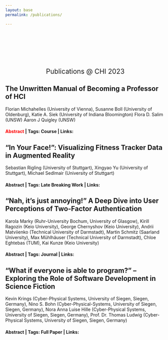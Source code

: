 ```yaml
---
layout: base
permalink: /publications/

---
```

<br>
<br>
<br>
<br>
<br>
<h2 style="font-weight: 400; text-align: center">Publications @ CHI 2023</h2>

## The Unwritten Manual of Becoming a Professor of HCI
Florian Michahelles (University of Vienna), Susanne Boll (University of Oldenburg), Katie A. Siek (University of Indiana Bloomington) Flora D. Salim (UNSW) Aaron J Quigley (UNSW)
#### <span style="color: red;">Abstract</span> | Tags: Course | Links: 

## “In Your Face!”: Visualizing Fitness Tracker Data in Augmented Reality
Sebastian Rigling (University of Stuttgart), Xingyao Yu (University of Stuttgart), Michael Sedlmair (University of Stuttgart)
#### Abstract | Tags: Late Breaking Work | Links: 

## “Nah, it’s just annoying!” A Deep Dive into User Perceptions of Two-Factor Authentication
Karola Marky (Ruhr-University Bochum, University of Glasgow), Kirill Ragozin (Keio University), George Chernyshov (Keio University), Andrii Matviienko (Technical University of Darmstadt), Martin Schmitz (Saarland University), Max Mühlhäuser (Technical University of Darmstadt), Chloe Eghtebas (TUM), Kai Kunze (Keio University)
#### Abstract | Tags: Journal | Links: 

## “What if everyone is able to program?” – Exploring the Role of Software Development in Science Fiction
Kevin Krings (Cyber-Physical Systems, University of Siegen, Siegen, Germany), Nino S. Bohn (Cyber-Physical-Systems, University of Siegen, Siegen, Germany), Nora Anna Luise Hille (Cyber-Physical Systems, University of Siegen, Siegen, Germany), Prof. Dr. Thomas Ludwig (Cyber-Physical Systems, University of Siegen, Siegen, Germany)
#### Abstract | Tags: Full Paper | Links: 
